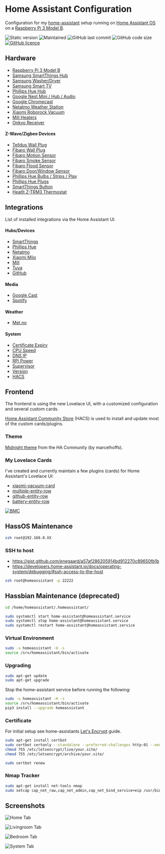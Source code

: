 # Home Assistant Configuration

Configuration for my [home-assistant](https://www.home-assistant.io) setup running on
[Home Assistant OS](https://github.com/home-assistant/operating-system) on a
[Raspberry Pi 3 Model B](https://www.raspberrypi.org/products/raspberry-pi-3-model-b/).

![Static version](https://img.shields.io/badge/version-2022.2.6-blue.svg)
![Maintained](https://img.shields.io/maintenance/yes/2022.svg)
![GitHub last commit](https://img.shields.io/github/last-commit/benct/home-assistant-config.svg)
![GitHub code size](https://img.shields.io/github/languages/code-size/benct/home-assistant-config.svg)
[![GitHub licence](https://img.shields.io/github/license/benct/home-assistant-config.svg)](https://github.com/benct/home-assistant-config/blob/master/LICENCE)

## Hardware

- [Raspberry Pi 3 Model B](https://www.raspberrypi.org/products/raspberry-pi-3-model-b/)
- [Samsung SmartThings Hub](https://home-assistant.io/integrations/smartthings/)
- [Samsung Washer/Dryer](https://www.home-assistant.io/integrations/smartthings/)
- [Samsung Smart TV](https://home-assistant.io/integrations/samsungtv/)
- [Phillips Hue Hub](https://www.home-assistant.io/integrations/hue/)
- [Google Nest Mini / Hub / Audio](https://www.home-assistant.io/integrations/google_assistant/)
- [Google Chromecast](https://www.home-assistant.io/integrations/cast/)
- [Netatmo Weather Station](https://home-assistant.io/integrations/netatmo/)
- [Xiaomi Roborock Vacuum](https://www.home-assistant.io/integrations/xiaomi_miio/)
- [Mill Heaters](https://www.home-assistant.io/integrations/mill/)
- [Onkyo Receiver](https://www.home-assistant.io/integrations/onkyo/)

#### Z-Wave/Zigbee Devices
- [Telldus Wall Plug](https://products.z-wavealliance.org/products/1536)
- [Fibaro Wall Plug](https://products.z-wavealliance.org/products/1653)
- [Fibaro Motion Sensor](https://products.z-wavealliance.org/products/2762)
- [Fibaro Smoke Sensor](https://products.z-wavealliance.org/products/1273)
- [Fibaro Flood Sensor](https://products.z-wavealliance.org/products/2791)
- [Fibaro Door/Window Sensor](https://products.z-wavealliance.org/products/2181)
- [Phillips Hue Bulbs / Strips / Play](https://www.home-assistant.io/integrations/hue/)
- [Phillips Hue Plugs](https://www.home-assistant.io/integrations/hue/)
- [SmartThings Button](https://home-assistant.io/integrations/smartthings/)
- [HeatIt Z-TRM3 Thermostat](https://products.z-wavealliance.org/products/3802)

## Integrations

List of installed integrations via the Home Assistant UI.

#### Hubs/Devices
- [SmartThings](https://home-assistant.io/integrations/smartthings/)
- [Phillips Hue](https://www.home-assistant.io/integrations/hue/)
- [Netatmo](https://home-assistant.io/integrations/netatmo/)
- [Xiaomi Miio](https://www.home-assistant.io/integrations/xiaomi_miio/)
- [Mill](https://www.home-assistant.io/integrations/mill/)
- [Tuya](https://www.home-assistant.io/integrations/tuya)
- [GitHub](https://www.home-assistant.io/integrations/github/)

#### Media
- [Google Cast](https://www.home-assistant.io/integrations/cast/)
- [Spotify](https://www.home-assistant.io/integrations/spotify/)

#### Weather
- [Met.no](https://www.home-assistant.io/integrations/met/)

#### System
- [Certificate Expiry](https://www.home-assistant.io/integrations/cert_expiry/)
- [CPU Speed](https://www.home-assistant.io/integrations/cpuspeed/)
- [DNS IP](https://www.home-assistant.io/integrations/dnsip/)
- [RPi Power](https://www.home-assistant.io/integrations/rpi_power/)
- [Supervisor](https://www.home-assistant.io/integrations/hassio/)
- [Version](https://www.home-assistant.io/integrations/version/)
- [HACS](https://hacs.xyz/)

## Frontend

The frontend is using the new Lovelace UI, with a customized configuration and several custom cards.

[Home Assistant Community Store](https://github.com/hacs) (HACS) is used to install and update most of the custom cards/plugins.

### Theme

[Midnight theme](https://github.com/home-assistant-community-themes/midnight) from the HA Community (by marcelhoffs).

### My Lovelace Cards
I've created and currently maintain a few plugins (cards) for Home Assistant's Lovelace UI:

- [xiaomi-vacuum-card](https://github.com/benct/lovelace-xiaomi-vacuum-card)
- [multiple-entity-row](https://github.com/benct/lovelace-multiple-entity-row)
- [github-entity-row](https://github.com/benct/lovelace-github-entity-row)
- [battery-entity-row](https://github.com/benct/lovelace-battery-entity-row)

[![BMC](https://www.buymeacoffee.com/assets/img/custom_images/white_img.png)](https://www.buymeacoff.ee/benct)

## HassOS Maintenance

```bash
ssh root@192.168.0.XX
```

### SSH to host

- https://gist.github.com/enegaard/a57af286205914bd912270c89650fb1b
- https://developers.home-assistant.io/docs/operating-system/debugging/#ssh-access-to-the-host

```bash
ssh root@homeassistant -p 22222
```

## Hassbian Maintenance (deprecated)
```bash
cd /home/homeassistant/.homeassistant/

sudo systemctl start home-assistant@homeassistant.service
sudo systemctl stop home-assistant@homeassistant.service
sudo systemctl restart home-assistant@homeassistant.service
```

### Virtual Environment
```bash
sudo -u homeassistant -H -s
source /srv/homeassistant/bin/activate
```

### Upgrading
```bash
sudo apt-get update
sudo apt-get upgrade
```

Stop the home-assistant service before running the following:
```bash
sudo -u homeassistant -H -s
source /srv/homeassistant/bin/activate
pip3 install --upgrade homeassistant
```

### Certificate

For initial setup see home-assistants [Let's Encrypt](https://www.home-assistant.io/docs/ecosystem/certificates/lets_encrypt/) guide.

```bash
sudo apt-get install certbot
sudo certbot certonly --standalone --preferred-challenges http-01 --email <email> -d <hostname>
chmod 755 /etc/letsencrypt/live/your.site/
chmod 755 /etc/letsencrypt/archive/your.site/

sudo certbot renew
```

### Nmap Tracker
```bash
sudo apt-get install net-tools nmap
sudo setcap cap_net_raw,cap_net_admin,cap_net_bind_service+eip /usr/bin/nmap
```

## Screenshots

![Home Tab](https://raw.githubusercontent.com/benct/home-assistant-config/master/screenshots/ha-main.png)

![Livingroom Tab](https://raw.githubusercontent.com/benct/home-assistant-config/master/screenshots/ha-livingroom.png)

![Bedroom Tab](https://raw.githubusercontent.com/benct/home-assistant-config/master/screenshots/ha-bedroom.png)

![System Tab](https://raw.githubusercontent.com/benct/home-assistant-config/master/screenshots/ha-system.png)
